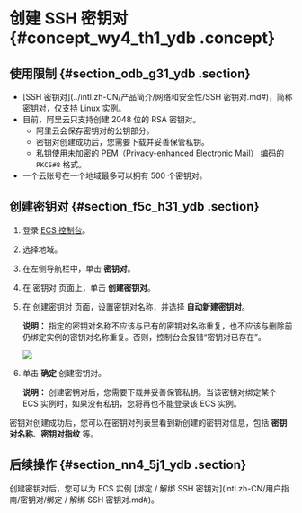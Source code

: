 # 创建 SSH 密钥对 {#concept_wy4_th1_ydb .concept}

## 使用限制 {#section_odb_g31_ydb .section}

-   [SSH 密钥对](../intl.zh-CN/产品简介/网络和安全性/SSH 密钥对.md#)，简称密钥对，仅支持 Linux 实例。
-   目前，阿里云只支持创建 2048 位的 RSA 密钥对。
    -   阿里云会保存密钥对的公钥部分。
    -   密钥对创建成功后，您需要下载并妥善保管私钥。
    -   私钥使用未加密的 PEM（Privacy-enhanced Electronic Mail） 编码的 `PKCS#8` 格式。
-   一个云账号在一个地域最多可以拥有 500 个密钥对。

## 创建密钥对 {#section_f5c_h31_ydb .section}

1.  登录 [ECS 控制台](https://ecs.console.aliyun.com/#/home)。
2.  选择地域。
3.  在左侧导航栏中，单击 **密钥对**。
4.  在 密钥对 页面上，单击 **创建密钥对**。
5.  在 创建密钥对 页面，设置密钥对名称，并选择 **自动新建密钥对**。

    **说明：** 指定的密钥对名称不应该与已有的密钥对名称重复，也不应该与删除前仍绑定实例的密钥对名称重复。否则，控制台会报错“密钥对已存在”。

    ![](http://static-aliyun-doc.oss-cn-hangzhou.aliyuncs.com/assets/img/9728/4669_zh-CN.png)

6.  单击 **确定** 创建密钥对。

    **说明：** 创建密钥对后，您需要下载并妥善保管私钥。当该密钥对绑定某个 ECS 实例时，如果没有私钥，您将再也不能登录该 ECS 实例。


密钥对创建成功后，您可以在密钥对列表里看到新创建的密钥对信息，包括 **密钥对名称**、**密钥对指纹** 等。

## 后续操作 {#section_nn4_5j1_ydb .section}

创建密钥对后，您可以为 ECS 实例 [绑定 / 解绑 SSH 密钥对](intl.zh-CN/用户指南/密钥对/绑定 / 解绑 SSH 密钥对.md#)。

